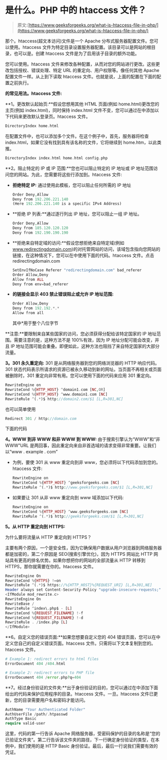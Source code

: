 # 是什么。PHP 中的 htaccess 文件？

> 原文:[https://www.geeksforgeeks.org/what-is-htaccess-file-in-php/](https://www.geeksforgeeks.org/what-is-htaccess-file-in-php/)

那个。htaccess(超文本访问)文件是一个 Apache 分布式服务器配置文件。您可以使用。htaccess 文件为特定目录设置服务器配置。该目录可以是网站的根目录，也可以是。创建 htaccess 文件是为了启用该子目录的额外功能。

您可以使用。htaccess 文件来修改各种配置，从而对您的网站进行更改。这些更改包括授权、错误处理、特定 URL 的重定向、用户权限等。像任何其他 Apache 配置文件一样。从上到下读取 htaccess 文件。也就是说，上面的配置在下面的配置之前执行。

**的常见用法。htaccess 文件:**

**1。更改默认起始页:**假设您想用其他 HTML 页面(例如 home.html)更改您的主页(例如 index.html)，同时保持 index.html 文件不变，您可以通过在中添加以下代码来更改默认登录页。htaccess 文件。

```php
DirectoryIndex home.html
```

在配置文件中，也可以添加多个文件。在这个例子中，首先，服务器将检查 index.html，如果它没有找到具有该名称的文件，它将继续到 home.htm，以此类推。

```php
DirectoryIndex index.html home.html config.php
```

**2。阻止特定的 IP 或 IP 范围:**您也可以阻止特定的 IP 地址或 IP 地址范围访问您的网站。为此，您需要将这些行添加到。htaccess 文件:

*   **拒绝特定 IP:** 通过使用此模板，您可以阻止任何所需的 IP 地址

    ```php
    Order Deny,Allow
    Deny from 192.206.221.140 
    (Here 192.206.221.140 is a specific IPv4 Address)
    ```

*   **拒绝 IP 列表:**通过逐行列出 IP 地址，您可以阻止一组 IP 地址。

    ```php
    Order Deny,Allow
    Deny from 185.120.120.120
    Deny from 192.190.190.190
    ```

*   **拒绝来自特定域的访问:**假设您想拒绝来自特定域(例如 www.redirectingdomain.com)的对托管网站的访问，该域包含指向您网站的链接，在这种情况下，您可以在中使用下面的代码。htaccess 文件。点击 redirectingdomain.com

    ```php
    SetEnvIfNoCase Referer "redirectingdomain.com" bad_referer
    Order Allow,Deny
    Allow from ALL
    Deny from env=bad_referer
    ```

*   **的链接会显示 403 禁止错误阻止或允许 IP 地址范围:**

    ```php
    Order Allow,Deny
    Deny from 192.192.*.*
    Allow from all
    ```

    其中*用于整个八位字节

**注意:**要限制来自某些国家的访问，您必须获得分配给该特定国家的 IP 地址范围。需要注意的是，这种方法不是 100%有效，因为 IP 地址分配可能会改变，并且 IP 地址范围可能会重叠。即便如此，这种方法也阻挡了来自特定国家的大部分流量。

**3。301 永久重定向:** 301 是从网络服务器到您的网络浏览器的 HTTP 响应代码。301 状态代码表示所请求的资源已被永久移动到新的网址。当页面不再相关或页面被删除时，301 重定向非常有用。您可以使用下面的代码来应用 301 重定向。

```php
RewriteEngine on
RewriteCond %{HTTP_HOST} ^domain1.com [NC,OR]
RewriteCond %{HTTP_HOST} ^www.domain1.com [NC]
RewriteRule ^(.*)$ http://domain2.com/$1 [L,R=301,NC]
```

也可以简单使用

```php
Redirect 301 / http://domain.com
```

下面的代码

**4。WWW 到非 WWW 和非 WWW 到 WWW:** 由于搜索引擎认为“WWW”和“非 WWW”URL 是两回事，因此重定向来自非首选域的请求变得非常重要。让我们以“www . example . com”

*   为例，要使 301 从 www 重定向到非 www，您必须将以下代码添加到您的。htaccess 文件:

    ```php
    RewriteEngine on
    RewriteCond %{HTTP_HOST} ^geeksforgeeks.com [NC]
    RewriteRule ^(.*)$ http://www.geeksforgeeks.com/$1 [L,R=301,NC]
    ```

*   如果要让 301 从非 www 重定向到 www 域添加以下代码:

    ```php
    RewriteEngine on
    RewriteCond %{HTTP_HOST} ^www.geeksforgeeks.com [NC]
    RewriteRule ^(.*)$ http://geeksforgeeks.com/$1 [L,R=301,NC]
    ```

**5。从 HTTP 重定向到 HTTPS:**

为什么要将流量从 HTTP 重定向到 HTTPS？

主要有两个原因，一个是安全性，因为它确保用户数据从用户浏览器到网络服务器都是加密的，第二个原因是 SEO(搜索引擎优化)，因为 HTTPS 网站比 HTTP 网站具有更高的排名优势。如果你想把你的网站的全部流量从 HTTP 转移到 HTTPS，那你就需要在你的。htaccess 文件。

```php
RewriteEngine On
RewriteCond %{HTTPS} !=on
RewriteRule ^(.*)$ https://%{HTTP_HOST}%{REQUEST_URI} [L,R=301,NE]
Header always set Content-Security-Policy "upgrade-insecure-requests;"
<IfModule mod_rewrite.c>
RewriteEngine On
RewriteBase /
RewriteRule ^index\.php$ - [L]
RewriteCond %{REQUEST_FILENAME} !-f
RewriteCond %{REQUEST_FILENAME} !-d
RewriteRule . /index.php [L]
</IfModule>
```

**6。自定义您的错误页面:**如果您想要自定义您的 404 错误页面，您可以在中定义您自己的自定义错误页面。htaccess 文件。只需将以下文本复制到您的。htaccess 文件。

```php
# Example 1: redirect errors to html files
ErrorDocument 404 /404.html

# Example 2: redirect errors to PHP file
ErrorDocument 404 /error.php?q=404
```

**7。经过身份验证的文件夹:**出于身份验证的目的，您可以通过在中添加下面给出的代码来保护应用程序的目录。htaccess 文件。一旦。htaccess 文件已更新，您的目录需要用户名和密码才能访问。

```php
AuthName "Your Authenticated Folder"
AuthUserFile /path/.htpasswd
AuthType Basic
require valid-user
```

这里，代码的第一行告诉 Apache 网络服务器，受密码保护的目录的名称是“您的已验证文件夹”。第二行告诉该文件夹的路径，下一行确定身份验证的类型，在本例中，我们使用的是 HTTP Basic 身份验证。最后，最后一行说我们需要有效的凭证。